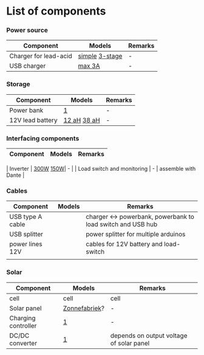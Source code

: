 # List of components

### Power source

| Component | Models | Remarks |
| ------ | ------ | ------ |
| Charger for lead-acid | [simple](https://www.conrad.nl/p/h-tronic-loodaccu-lader-al-2000-plus-12-v-laadstroom-max-2-a-1538312) [3-stage](https://www.conrad.nl/p/mean-well-loodaccu-lader-pb-akkulader-144v-2085a-12-v-laadstroom-max-2085-a-1328187) | - |
| USB charger | [max 3A](https://www.conrad.nl/p/ansmann-home-charger-130q-1001-0099-usb-oplader-thuis-uitgangsstroom-max-3000-ma-1-x-usb-30-bus-a-2227123) | - |

### Storage

| Component | Models | Remarks |
| ------ | ------ | ------ |
| Power bank | [1](https://www.conrad.nl/p/anker-powercore-26800-powerbank-li-ion-26800-mah-a1277011-1672847) | - |
| 12V lead battery | [12 aH](https://www.conrad.nl/p/conrad-energy-12-v-12-ah-loodaccu-12-v-12-ah-loodvlies-agm-b-x-h-x-d-151-x-95-x-98-mm-kabelschoen-635-mm-onderhouds-250916) [38 aH](https://www.conrad.nl/p/panasonic-lc-x1238pap-loodaccu-12-v-38-ah-loodvlies-agm-b-x-h-x-d-197-x-175-x-165-mm-m5-schroefaansluiting-vds-cert-250314) | - |

### Interfacing components

| Component | Models | Remarks |
| ------ | ------ | ------ |

| Inverter | [300W](https://www.conrad.nl/p/e-ast-cls-300-12-omvormer-300-w-12-vdc-230-vac-514945) [150W](https://www.conrad.nl/p/voltcraft-msw-150-12-g-converter-150-w-12-vdc-230-vac-past-in-bekerhouder-1277756)| - |
| Load switch and monitoring | - | assemble with Dante |  

### Cables

| Component | Models | Remarks |
| ------ | ------ | ------ |
| USB type A cable | | charger <-> powerbank, powerbank to load switch and USB hub |
| USB splitter | | power splitter for multiple arduinos |
| power lines 12V | | cables for 12V battery and load-switch |
|  | | |


### Solar

| Component | Models | Remarks |
| ------ | ------ | ------ |
| cell | cell | cell |
| Solar panel | [Zonnefabriek](https://www.zonnefabriek.nl/sunpower-zonnepanelen/)? | - |
| Charging controller | [1](https://www.conrad.nl/p/kemo-charging-controller-m149n-solar-laadregelaar-serie-12-v-10-a-110527) | - |
| DC/DC converter | [1](https://www.conrad.nl/p/mean-well-nid65-12-dcdc-converter-49-a-588-w-aantal-uitgangen-1-x-2176629) | depends on output voltage of solar panel |